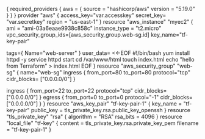 {
  required_providers {
    aws = {
      source = "hashicorp/aws"
      version = "5.19.0"
    }
  }
}
provider "aws" {
  access_key="var.accesskey"
  secret_key= "var.secretkey"
  region     = "us-east-1"
}
resource "aws_instance" "myec2" {
  ami           = "ami-03a6eaae9938c858c"
  instance_type = "t2.micro"
  vpc_security_group_ids=[aws_security_group.web-sg.id]
  key_name="tf-key-pair"

 

 

tags={
 Name="web-server"
}
user_data= <<-EOF
#!/bin/bash
yum install httpd -y
service httpd start
cd /var/www/html
touch index.html
echo "hello from Terraform" > index.html
EOF
}
resource "aws_security_group" "web-sg" {
 name="web-sg"
ingress {
 from_port=80
 to_port=80
protocol="tcp"
cidr_blocks= ["0.0.0.0/0"]
}

 

 

ingress {
 from_port=22
 to_port=22
protocol="tcp"
cidr_blocks= ["0.0.0.0/0"]
}
egress {
 from_port=0
 to_port=0
protocol="-1"
cidr_blocks= ["0.0.0.0/0"]
}
}
resource "aws_key_pair" "tf-key-pair-1" {
key_name = "tf-key-pair"
public_key = tls_private_key.rsa.public_key_openssh
}
resource "tls_private_key" "rsa" {
algorithm = "RSA"
rsa_bits  = 4096
}
resource "local_file" "tf-key" {
content  = tls_private_key.rsa.private_key_pem
filename = "tf-key-pair-1"
}
